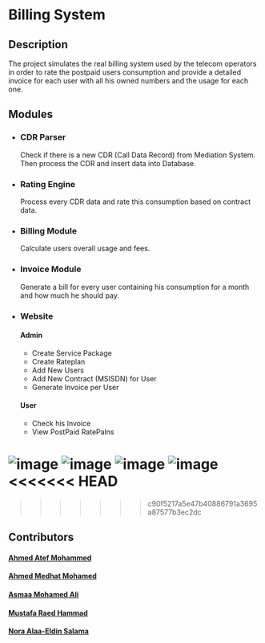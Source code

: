 # Billing System

## Description
The project simulates the real billing system used by the telecom operators in order to rate the postpaid users consumption and provide a detailed invoice for each user with all his owned numbers and the usage for each one.

## Modules

- ### CDR Parser
    Check if there is a new CDR (Call Data Record) from Mediation System. Then process the CDR and insert data into Database.
- ### Rating Engine
     Process every CDR data and rate this consumption based on contract data.
- ### Billing Module
     Calculate users overall usage and fees.
- ### Invoice Module
     Generate a bill for every user containing his consumption for a month and how much he should pay.
- ### Website
    #### Admin
    - Create Service Package
    - Create Rateplan
    - Add New Users
    - Add New Contract (MSISDN) for User
    - Generate Invoice per User

    #### User
    - Check his Invoice
    - View PostPaid RatePalns
    
![image](https://user-images.githubusercontent.com/52509314/168492261-dd90f643-16c0-4494-9dba-1ea915682f2b.png)
![image](https://user-images.githubusercontent.com/52509314/168492267-9d11b7b3-0851-480c-b051-c539ece98b19.png)
![image](https://user-images.githubusercontent.com/52509314/168492276-4658bd83-6eff-4bbd-9306-44ab8da71482.png)
![image](https://user-images.githubusercontent.com/52509314/168492282-701f6cb4-6e6b-4708-ae24-345cbd684f98.png)
<<<<<<< HEAD
=======

>>>>>>> c90f5217a5e47b40886791a3695a87577b3ec2dc



## Contributors
#### [Ahmed Atef Mohammed](https://github.com/Ahmed-Atef98) 
#### [Ahmed Medhat Mohamed](https://github.com/aMedhatR)
#### [Asmaa Mohamed Ali](https://github.com/AsmaaMohamedAli)
#### [Mustafa Raed Hammad](https://github.com/Mustafa-Hammad)
#### [Nora Alaa-Eldin Salama](https://github.com/nora-alaa)


